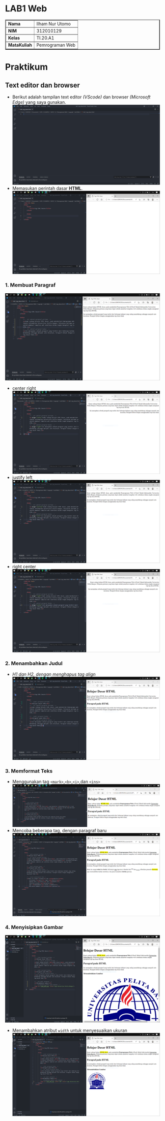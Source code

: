 # LAB1 Web

<table border="2" cellpading="10">
  <tr>
    <td><b>Nama</b></td>
    <td>Ilham Nur Utomo</td>
  </tr>
  <tr>
    <td><b>NIM</b></td>
    <td>312010129</td>
  </tr>
  <tr>
    <td><b>Kelas</b></td>
    <td>TI.20.A1</td>
  </tr>
  <tr>
    <td><b>MataKuliah</b></td>
    <td>Pemrograman Web</td>
  </tr>
</table>

# <b>Praktikum</b>
## <b>Text editor dan browser</b>
- Berikut adalah tampilan text editor <i>(VScode)</i> dan browser <i>(Microsoft Edge)</i> yang saya gunakan.
![img1](image/0-vswelcome.PNG)
- Memasukan perintah dasar <b>HTML</b>.
![img2](image/0-1-%20tagd.PNG)

### <b>1. Membuat Paragraf</b>
![img3](image/0-1-1_a%2Bparagraph.PNG)
- center right
![img4](image/0-1-1-1_al%2Bcenter-right.PNG)
- justify left
![img5](image/0-1-1-2_al%2Bjustify-left.PNG)
- right center
![img6](image/0-1-1-3_al%2Bright-center.PNG)

### <b>2. Menambahkan Judul</b>
- <i>H1 dan H2, dengan menghapus tag align</i>
![img7](image/0-1-2_a%2Bheading.PNG)

### <b>3. Memformat Teks</b>
- Menggunakan tag ``<mark>``,``<b>``,``<i>``,dan ``<ins>``
![img8](image/0-1-3_a%2Btext-formatting.png)
- Mencoba beberapa tag, dengan paragraf baru
![img9](image/0-1-3-1_a%2Btry-text-formatting.png)

### <b>4. Menyisipkan Gambar</b>
![img10](image/0-1-4_a%2Binsert-image.PNG)
- Menambahkan atribut ``width`` untuk menyesuaikan ukuran
![img11](image/0-1-4-1_a%2Btry-insert-image.PNG)